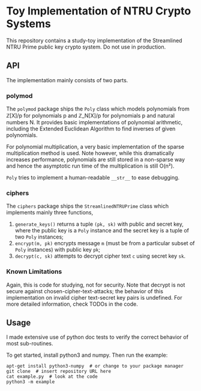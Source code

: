 # Toy Implementation of NTRU Crypto Systems

This repository contains a study-toy implementation of the Streamlined NTRU Prime public key crypto system.
Do not use in production.

## API

The implementation mainly consists of two parts.

### polymod

The `polymod` package ships the `Poly` class which models polynomials from ℤ[X]/p for polynomials p and ℤ_N[X]/p for polynomials p and natural numbers N.
It provides basic implementations of polynomial arithmetic, including the Extended Euclidean Algorithm to find inverses of given polynomials.

For polynomial multiplication, a very basic implementation of the sparse multiplication method is used. Note however, while this dramatically increases performance,
polynomials are still stored in a non-sparse way and hence the asymptotic run time of the multiplication is still O(n²).

`Poly` tries to implement a human-readable `__str__` to ease debugging.

### ciphers

The `ciphers` package ships the `StreamlinedNTRUPrime` class which implements mainly three functions,

1. `generate_keys()` returns a tuple `(pk, sk)` with public and secret key, where the public key is a `Poly` instance and the secret key is a tuple of two `Poly` instances;
1. `encrypt(m, pk)` encrypts message `m` (must be from a particular subset of `Poly` instances) with public key `pk`;  
1. `decrypt(c, sk)` attempts to decrypt cipher text `c` using secret key `sk`.

### Known Limitations

Again, this is code for studying, not for security.
Note that decrypt is not secure against chosen-cipher-text-attacks; the behavior of this implementation on invalid cipher text-secret key pairs is undefined.
For more detailed information, check TODOs in the code.  

## Usage

I made extensive use of python doc tests to verify the correct behavior of most sub-routines.

To get started, install python3 and numpy. Then run the example:

    apt-get install python3-numpy  # or change to your package manager
    git clone  # insert repository URL here
    cat example.py  # look at the code
    python3 -m example

